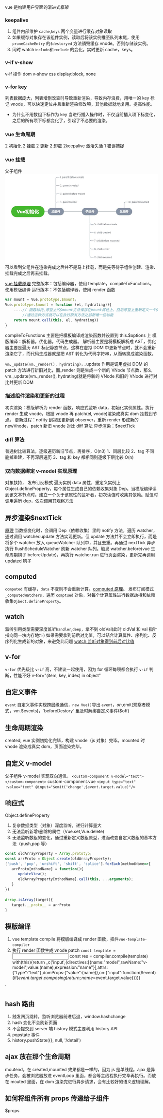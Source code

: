 vue 是构建用户界面的渐进式框架

### keepalive

1. 组件内部维护 `cache`,`keys` 两个变量进行缓存对象读取
2. 如果缓存对象存在该组件实例，读取后将该实例推至队列末尾，使用 `pruneCacheEntry` 的`$destoryed` 方法销毁缓存 vnode。否则存储该实例。
3. 同时 watch`include`和`exclude` 的变化，实时更新 cache，keys。

### v-if v-show

v-if 操作 dom
v-show css display:block, none

### v-for key

列表数据庞大，列表增删改查时导致重新渲染，导致内存浪费，用唯一的 key 标记 vnode，可以快速定位并且重新渲染修改项，其他数据就地复用。提高性能。

- 为什么不用数组下标作为 key
  当进行插入操作时，不仅当前插入项下标变化，之后的所有项下标都变化了，引起了不必要的渲染。

### vue 生命周期

2 初始化 2 挂载 2 更新 2 卸载 2keepalive 激活失活 1 错误捕捉

### vue 挂载

父子组件
![父，子组件渲染过程](./img/vue_render.png)
可以看到父组件在渲染完成之后并不是马上挂载，而是先等待子组件创建、渲染、挂载完成之后再去挂载。

[vue 挂载原理](https://blog.csdn.net/qq_39816673/article/details/104323156)
完整版本：包括编译器，使用 template，compileToFunctions，使用模版编译
运行版本：不包括编译器，使用 render 函数

```javascript
var mount = Vue.prototype.$mount;
Vue.prototype.$mount = function (el, hydrating)){
    ....// 函数劫持,原型上的$mount方法保存在mount属性上，然后原型上重新定义一个$mount方法
        //通过这种方式就可以在执行原有方法之前新增一些功能
    return mount.call(this, el, hydrating))
}
```

compileToFunctions 主要是把模板编译成渲染函数并设置到 this.$options 上
模版编译：解析器，优化器，代码生成器。
解析器主要是将模板解析成 AST，优化器主要是遍历 AST 标记静态节点，这样在虚拟 DOM 中更新节点时，就不会重新渲染它了，而代码生成器就是把 AST 转化为代码字符串，从而转换成渲染函数。

`vm._update(vm._render(), hydrating);`
_update 作用是调用虚拟 DOM 的 patch 方法进行新旧对比，而_render 则是生成一个新的 VNode 节点数，那么 vm._update(vm._render(), hydrating)就是将新的 VNode 和旧的 VNode 进行对比并更新 DOM

### 描述组件渲染和更新的过程

初次渲染：模版解析为 render 函数，响应式监听 data，初始化实例属性。执行 render 生成 vnode，根据 vnode 再 patch(el, vnode)渲染成真实 dom 挂载到节点。
更新过程：nofity 到视图更新到 observer，重新 render 形成新的 newVnode，patch 新旧 vnode 对比 diff 算法
异步渲染：$nextTick

### diff 算法

普通树比较算法，逐级遍历新旧节点，再排序，O(n3)
1、同层比较
2、tag 不同删掉重建，不再深层遍历
3、tag 和 key 都相同则逐级下层比较
O(n)

### 双向数据绑定 v-model 实现原理

对象挟持，
发布订阅模式
遍历实例 data 属性，重定义实例上 Object.defineProperty，每个属性生成自己的依赖收集对象 Dep。当模版编译读到该文本节点时，建立一个关于该属性的监听者，初次读值时收集其依赖。赋值时调用遍历 dep，依次调用其观察方法

## 异步渲染$nextTick

[原理](https://blog.csdn.net/qq_42072086/article/details/106986201)
当数据变化时，会调用 Dep（依赖收集）里的 notify 方法，遍历 watcher，通过调用 watcher.update 方法实现更新。但 update 方法并不会立即执行，而是将多个 watcher 放入 queueWatcher 队列中，并且去重。再通过 nextTick 异步执行 flushScheduleWatcher 刷新 watcher 队列。触发 watcher.before(vue 生命周期钩子 beforeUpdate)，再执行 watcher.run 进行页面渲染，更新完再调用 updated 钩子

## computed

`computed` 有缓存，`data` 不变则不会重新计算。[computed 原理](https://www.cnblogs.com/qianxiaox/p/13704845.html)。
发布订阅模式`_computedWatchers`，遍历 `comptued` 对象，对每个计算属性进行数据劫持和依赖收集`Ojbect.defineProperty`。

## watch

监听引用类型需要深度监听`handler`,`deep`，拿不到 oldVal(此时 oldVal 和 val 指针指向同一块内存地址)
如果需要拿到前后对比值，可以结合计算属性、序列化、反序列化生成新的对象，来避免此问题
[watch 监听对象得到前后对比值](https://blog.csdn.net/u011330018/article/details/107322733/)

## v-for

`v-for` 优先级比 `v-if` 高，不建议一起使用，因为 for 循环每项都会执行 `v-if` 判断，性能不好
v-for="(item, key, index) in object"

## 自定义事件

`event` 自定义事件实现跨层级通信，`new Vue()`导出 `event`，$on,$emit(观察者模式，vm.$events)，`beforeDestory` 里及时解绑自定义事件($off)

## 生命周期渲染

created, vue 实例初始化完毕，构建 vnode（js 对象）完毕。mounted 时 vnode 渲染成真实 dom，页面渲染完毕。

## 自定义 v-model

父子组件 v-model 实现双向通信。
`<custom-component v-model="text"></custom-component>`
custom-component.vue
`<input type="text" :value="text" @input="$emit('change',$event.target.value)"/>`

<script>
   export default{
      model: {
         prop: 'text',
         event: 'change',
      },
      props: {
         text: String,
         default(){
            return ''
         }
      }
   }
</script>



## 响应式

Object.defineProperty

1. 复杂数据类型（对象）深度监听，递归计算量大
2. 无法监听新增/删除的属性（Vue.set,Vue.delete)
3. 无法监听数组的变化，通过重新定义数组原型，进而改变自定义数组的基本方法（push,pop 等）

```javascript
const oldArrayProperty = Array.prototyp;
const arrProto = Object.create(oldArrayProperty);
['push', 'pop', 'unshift', 'shift', 'splice'].forEach(methodName=>{
   arrProto[mthodName] = function(){
      updateView();
      oldArrayProperty[mthodName].call(this, ...arguments);
   }
})

Array.isArray(target){
   target.__proto__ = arrProto
}
```
## 模版编译

1. vue template compile 将模版编译成 render 函数，插件`vue-template-compiler`
2. 执行 render 函数生成 vnode
   patch
   `const template =`<input type="text" v-model="name">
   const res = compiler.compile(template)
   with(this){return \_c('input',{directives:[{name:"model",rawName:"v-model",value:(name),expression:"name"}],attrs:{"type":"text"},domProps:{"value":(name)},on:{"input":function($event){if($event.target.composing)return;name=$event.target.value}}})}

`

## hash 路由

1. 触发网页跳转，监听浏览器前进后退，window.hashchange
2. hash 变化不会刷新页面
3. 不会提交到 server 端
history 模式主要利用 history API
4. popstate 事件
5. history.pushState({}, null, '/detail')

## ajax 放在那个生命周期

moutend。在 created,mounted 效果都是一样的，因为 js 是单线程。ajax 是异步任务，会被浏览器放进 eventLoop 里面，都会等主线程执行完毕再执行。而放在 mouted 里面，在 dom 渲染完进行异步请求，会有比较好的语义逻辑理解。

## 如何将组件所有 props 传递给子组件

$props

